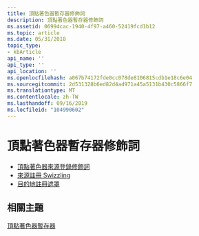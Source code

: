 ```yaml
---
title: 頂點著色器暫存器修飾詞
description: 頂點著色器暫存器修飾詞
ms.assetid: 06994cac-1940-4f97-a460-52419fcd1b12
ms.topic: article
ms.date: 05/31/2018
topic_type:
- kbArticle
api_name: ''
api_type: ''
api_location: ''
ms.openlocfilehash: a067b74172fde0cc078de8106815cdb1e18c6e04
ms.sourcegitcommit: 2d531328b6ed82d4ad971a45a5131b430c5866f7
ms.translationtype: MT
ms.contentlocale: zh-TW
ms.lasthandoff: 09/16/2019
ms.locfileid: "104990602"
---
```

# <a name="vertex-shader-register-modifiers"></a>頂點著色器暫存器修飾詞

-   [頂點著色器來源登錄修飾詞](dx9-graphics-reference-asm-vs-registers-modifiers-source.md)
-   [來源註冊 Swizzling](dx9-graphics-reference-asm-vs-registers-modifiers-source-swizzling.md)
-   [目的地註冊遮罩](dx9-graphics-reference-asm-vs-registers-modifiers-masking.md)

## <a name="related-topics"></a>相關主題

<dl> <dt>

[頂點著色器暫存器](dx9-graphics-reference-asm-vs-registers.md)
</dt> </dl>

 

 




